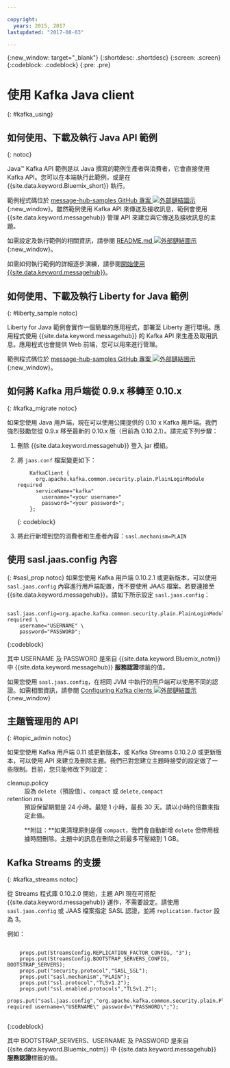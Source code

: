 ```yaml
---

copyright:
  years: 2015, 2017
lastupdated: "2017-08-03"

---
```


{:new_window: target="_blank"}
{:shortdesc: .shortdesc}
{:screen: .screen}
{:codeblock: .codeblock}
{:pre: .pre}

# 使用 Kafka Java client
{: #kafka_using}

## 如何使用、下載及執行 Java API 範例
{: notoc}

Java&trade; Kafka API 範例是以 Java 撰寫的範例生產者與消費者，它會直接使用 Kafka API。您可以在本端執行此範例，或是在 {{site.data.keyword.Bluemix_short}} 執行。

範例程式碼位於 [message-hub-samples GitHub 專案 ![外部鏈結圖示](../../icons/launch-glyph.svg "外部鏈結圖示")](https://github.com/ibm-messaging/message-hub-samples/tree/master/kafka-java-console-sample){:new_window}。雖然範例使用
Kafka API 來傳送及接收訊息，範例會使用 {{site.data.keyword.messagehub}} 管理 API
來建立與它傳送及接收訊息的主題。

如需設定及執行範例的相關資訊，請參閱 [README.md ![外部鏈結圖示](../../icons/launch-glyph.svg "外部鏈結圖示")](https://github.com/ibm-messaging/message-hub-samples/tree/master/kafka-java-console-sample){:new_window}。

如需如何執行範例的詳細逐步演練，請參閱[開始使用 {{site.data.keyword.messagehub}}](/docs/services/MessageHub/index.html#getting_started_steps)。

## 如何使用、下載及執行 Liberty for Java 範例
{: #liberty_sample notoc}

Liberty for Java 範例會實作一個簡單的應用程式，部署至 Liberty 運行環境。應用程式使用 {{site.data.keyword.messagehub}} 的 Kafka API 來生產及取用訊息。應用程式也會提供 Web 前端，您可以用來進行管理。

範例程式碼位於 [message-hub-samples GitHub 專案 ![外部鏈結圖示](../../icons/launch-glyph.svg "外部鏈結圖示")](https://github.com/ibm-messaging/message-hub-samples/tree/master/kafka-java-liberty-sample){:new_window}。

## 如何將 Kafka 用戶端從 0.9.x 移轉至 0.10.x
{: #kafka_migrate notoc}


如果您使用 Java 用戶端，現在可以使用公開提供的 0.10 x Kafka 用戶端。我們強烈鼓勵您從 0.9.x 移至最新的 0.10.x 版（目前為 0.10.2.1）。請完成下列步驟：

1. 刪除 {{site.data.keyword.messagehub}} 登入 jar 模組。
2. 將 <code>jaas.conf</code> 檔案變更如下：
    ```
        KafkaClient {
          org.apache.kafka.common.security.plain.PlainLoginModule required
          serviceName="kafka"
            username="<your username>"
            password="<your password>";
        };
    ```
    {: codeblock}

3. 將此行新增到您的消費者和生產者內容：<code>sasl.mechanism=PLAIN</code>


## 使用 sasl.jaas.config 內容
{: #sasl_prop notoc}
如果您使用 Kafka 用戶端 0.10.2.1 或更新版本，可以使用 <code>sasl.jaas.config</code> 內容進行用戶端配置，而不要使用 JAAS 檔案。若要連接至
{{site.data.keyword.messagehub}}，請如下所示設定 <code>sasl.jaas.config</code>：
<pre>
<code>    sasl.jaas.config=org.apache.kafka.common.security.plain.PlainLoginModule required \
    username="USERNAME" \
    password="PASSWORD";</code>
</pre>
{:codeblock}

其中 USERNAME 及 PASSWORD 是來自 {{site.data.keyword.Bluemix_notm}} 中 {{site.data.keyword.messagehub}} **服務認證**標籤的值。

如果您使用 <code>sasl.jaas.config</code>，在相同 JVM 中執行的用戶端可以使用不同的認證。如需相關資訊，請參閱
[Configuring Kafka clients ![外部鏈結圖示](../../icons/launch-glyph.svg "外部鏈結圖示")](http://kafka.apache.org/documentation/#security_sasl_plain_clientconfig){:new_window}

## 主題管理用的 API
{: #topic_admin notoc}

如果您使用 Kafka 用戶端 0.11 或更新版本，或 Kafka Streams 0.10.2.0 或更新版本，可以使用 API 來建立及刪除主題。我們已對您建立主題時接受的設定做了一些限制。目前，您只能修改下列設定：

<dl>
<dt>cleanup.policy</dt>
<dd>設為 <code>delete</code>（預設值）、<code>compact</code> 或 <code>delete,compact</code></dd>
<dt>retention.ms</dt>
<dd>預設保留期間是 24 小時。最短 1 小時，最長 30 天。請以小時的倍數來指定此值。

<p>**附註：**如果清理原則是僅 <code>compact</code>，我們會自動新增 <code>delete</code> 但停用根據時間刪除。主題中的訊息在刪除之前最多可壓縮到 1 GB。</p>
</dd>
</dl>

## Kafka Streams 的支援
{: #kafka_streams notoc}

從 Streams 程式庫 0.10.2.0 開始，主題 API 現在可搭配 {{site.data.keyword.messagehub}} 運作，不需要設定。請使用 <code>sasl.jaas.config</code> 或 JAAS 檔案指定 SASL 認證，並將 <code>replication.factor</code> 設為 3。

例如：

<pre>
<code>
    props.put(StreamsConfig.REPLICATION_FACTOR_CONFIG, "3");
    props.put(StreamsConfig.BOOTSTRAP_SERVERS_CONFIG, BOOTSTRAP_SERVERS);
    props.put("security.protocol","SASL_SSL");
    props.put("sasl.mechanism","PLAIN");
    props.put("ssl.protocol","TLSv1.2");
    props.put("ssl.enabled.protocols","TLSv1.2");
    props.put("sasl.jaas.config","org.apache.kafka.common.security.plain.PlainLoginModule required username=\"USERNAME\" password=\"PASSWORD\";");
</code>
</pre>
{:codeblock}

其中 BOOTSTRAP_SERVERS、USERNAME 及 PASSWORD 是來自 {{site.data.keyword.Bluemix_notm}} 中 {{site.data.keyword.messagehub}} **服務認證**標籤的值。

<!--
new topic that includes content from existing topics about samples and migration
-->

